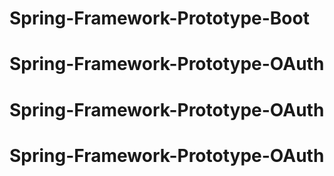 # Spring-Framework-Prototype-Boot
# Spring-Framework-Prototype-OAuth
# Spring-Framework-Prototype-OAuth
# Spring-Framework-Prototype-OAuth
